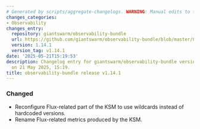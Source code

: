 ```yaml
---
# Generated by scripts/aggregate-changelogs. WARNING: Manual edits to this files will be overwritten.
changes_categories:
- Observability
changes_entry:
  repository: giantswarm/observability-bundle
  url: https://github.com/giantswarm/observability-bundle/blob/master/CHANGELOG.md#1141---2025-05-21
  version: 1.14.1
  version_tag: v1.14.1
date: '2025-05-21T15:19:53'
description: Changelog entry for giantswarm/observability-bundle version 1.14.1, published
  on 21 May 2025, 15:19.
title: observability-bundle release v1.14.1
---
```


### Changed
- Reconfigure Flux-related part of the KSM to use wildcards instead of hardcoded versions.
- Rename Flux-related metrics produced by the KSM.
